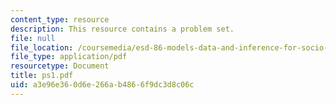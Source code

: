 ```yaml
---
content_type: resource
description: This resource contains a problem set.
file: null
file_location: /coursemedia/esd-86-models-data-and-inference-for-socio-technical-systems-spring-2007/a3e96e360d6e266ab4866f9dc3d8c06c_ps1.pdf
file_type: application/pdf
resourcetype: Document
title: ps1.pdf
uid: a3e96e36-0d6e-266a-b486-6f9dc3d8c06c
---
```

